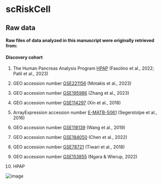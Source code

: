 # scRiskCell

## Raw data
#### Raw files of data analyzed in this manuscript were originally retrieved from:
#### Discovery cohort
1. The Human Pancreas Analysis Program [HPAP](https://hpap.pmacs.upenn.edu/) (Fasolino et al., 2022; Patil et al., 2023)
2. GEO accession number [GSE221156](https://www.ncbi.nlm.nih.gov/geo/query/acc.cgi?acc=GSE221156) (Motakis et al., 2023)
3. GEO accession number [GSE195986](https://www.ncbi.nlm.nih.gov/geo/query/acc.cgi?acc=GSE195986) (Zhang et al., 2023)
4. GEO accession number [GSE114297](https://www.ncbi.nlm.nih.gov/geo/query/acc.cgi?acc=GSE114297) (Xin et al., 2018) 
4. ArrayExpression accession number [E-MATB-5061](https://www.ebi.ac.uk/biostudies/arrayexpress/studies/E-MTAB-5061) (Segerstolpe et al., 2016)
5. GEO accession number [GSE118139](https://www.ncbi.nlm.nih.gov/geo/query/acc.cgi?acc=GSE118139) (Wang et al., 2019)
6. GEO accession number [GSE184050](https://www.ncbi.nlm.nih.gov/geo/query/acc.cgi?acc=GSE184050) (Chen et al., 2022)
7. GEO accession number [GSE78721](https://www.ncbi.nlm.nih.gov/geo/query/acc.cgi?acc=GSE78721) (Tiwari et al., 2018)
8. GEO accession number [GSE153855](https://www.ncbi.nlm.nih.gov/geo/query/acc.cgi?acc=GSE153855) (Ngara & Wierup, 2022)

9. HPAP




![image](https://github.com/user-attachments/assets/79f8fa5e-3718-471f-ab7c-b9836cd457a3)
